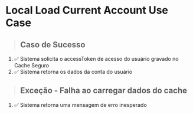 # Local Load Current Account Use Case

> ## Caso de Sucesso
1. ✅ Sistema solicita o accessToken de acesso do usuário gravado no Cache Seguro
2. ✅ Sistema retorna os dados da conta do usuário

> ## Exceção - Falha ao carregar dados do cache
1. ✅ Sistema retorna uma mensagem de erro inesperado